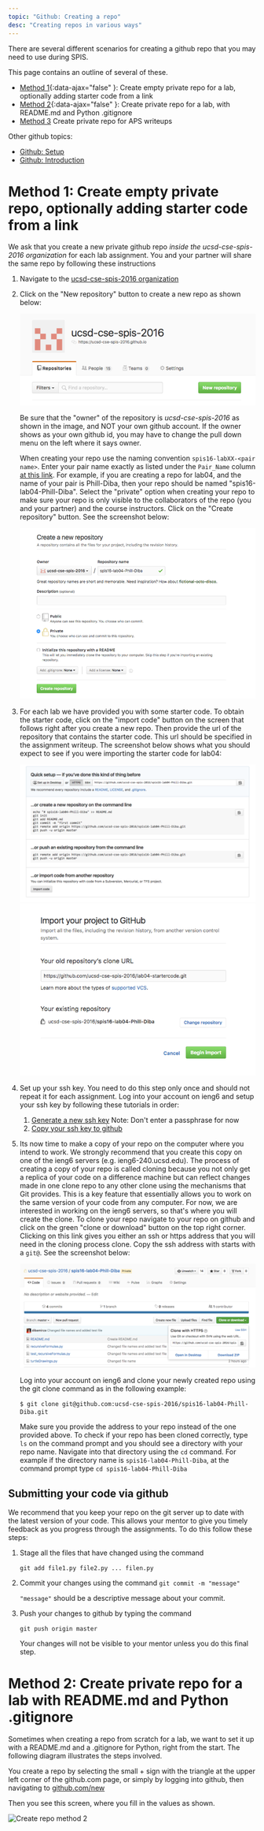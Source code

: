 ```yaml
---
topic: "Github: Creating a repo"
desc: "Creating repos in various ways"
---
```


There are several different scenarios for creating a github repo that you may need to use during SPIS.

This page contains an outline of several of these.

* [Method 1]({{site.url}}/topics/github_create_repo#method1){:data-ajax="false" }: Create empty private repo for a lab, optionally adding starter code from a link
* [Method 2]({{site.url}}/topics/github_create_repo#method2){:data-ajax="false" }: Create private repo for a lab, with README.md and Python .gitignore
* [Method 3](/topics/github_aps_writeups/) Create private repo for APS writeups
 
Other github topics:

* [Github: Setup](/topics/github_setup/)
* [Github: Introduction](/topics/github_introduction/)

# <a name="method1"></a>Method 1: Create empty private repo, optionally adding starter code from a link

We ask that you create a new private github repo *inside the
ucsd-cse-spis-2016 organization* for each lab assignment.  You and
your partner will share the same repo by following these instructions

1. Navigate to 
   the [ucsd-cse-spis-2016 organization](https://github.com/ucsd-cse-spis-2016)

1. Click on the "New repository" button to create a new repo as shown below: 

   ![new repo](/images/new-repo-begin.png)
   
   Be sure that the "owner" of the repository is *ucsd-cse-spis-2016*
   as shown in the image, and NOT your own github account.  If the
   owner shows as your own github id, you may have to change the pull
   down menu on the left where it says owner.
   
   When creating your repo use the naming convention
   `spis16-labXX-<pair name>`. Enter your pair name exactly as listed
   under the `Pair_Name` column [at this
   link](http://ucsd-cse-spis-2016.github.io/info/pairs/). For
   example, if you are creating a repo for lab04, and the name of your
   pair is Phill-Diba, then your repo should be named
   "spis16-lab04-Phill-Diba". Select the "private" option when
   creating your repo to make sure your repo is only visible to the
   collaborators of the repo (you and your partner) and the course
   instructors. Click on the "Create repository" button. See the
   screenshot below:
	
   ![new repo](/images/create-new-repo.png)

3. For each lab we have provided you with some starter code. To obtain
    the starter code, click on the "import code" button on the screen that
    follows right after you create a new repo. Then provide the url of the
    repository that contains the starter code. This url should be
    specified in the assignment writeup. The screenshot below shows what
    you should expect to see if you were importing the starter code for
    lab04:
	
    ![new repo](/images/import-code1.png)![new repo](/images/import-code2.png)

4. Set up your ssh key. You need to do this step only once and should
    not repeat it for each assignment. Log into your account on ieng6 and
    setup your ssh key by following these tutorials in order: 

    1.  [Generate a new ssh key](https://help.github.com/articles/generating-a-new-ssh-key-and-adding-it-to-the-ssh-agent/)
        Note: Don't enter a passphrase for now 
    1. [Copy your ssh key to github](https://help.github.com/articles/adding-a-new-ssh-key-to-your-github-account/)

5. Its now time to make a copy of your repo on the computer where you
    intend to work. We strongly recommend that you create this copy on one
    of the ieng6 servers (e.g. ieng6-240.ucsd.edu). The process of
    creating a copy of your repo is called cloning because you not only
    get a replica of your code on a difference machine but can reflect
    changes made in one clone repo to any other clone using the mechanisms
    that Git provides. This is a key feature that essentially allows you
    to work on the same version of your code from any computer. For now,
    we are interested in working on the ieng6 servers, so that's where you
    will create the clone. To clone your repo navigate to your repo on
    github and click on the green "clone or download" button on the top
    right corner. Clicking on this link gives you either an ssh or https
    address that you will need in the cloning process clone. Copy the ssh
    address with starts with a `git@`. See the screenshot below:
	
    ![new repo](/images/get-repo-url.png) 
    
    Log into your account on ieng6 and clone your newly created repo
    using the git clone command as in the following example:

    ```
    $ git clone git@github.com:ucsd-cse-spis-2016/spis16-lab04-Phill-Diba.git

    ```
    
    Make sure you provide the address to your repo instead of the one
    provided above. To check if your repo has been cloned correctly, type
    `ls` on the command prompt and you should see a directory with your
    repo name. Navigate into that directory using the `cd` command. For
    example if the directory name is `spis16-lab04-Phill-Diba`, at the
    command prompt type `cd spis16-lab04-Phill-Diba`


## Submitting your code via github

We recommend that you keep your repo on the git server up to date with
the latest version of your code. This allows your mentor to give you
timely feedback as you progress through the assignments. To do this
follow these steps:

1.  Stage all the files that have changed using the command

    ```
    git add file1.py file2.py ... filen.py
    ```

2.  Commit your changes using the command `git commit -m "message"`

    `"message"` should be a descriptive message about your commit.   

3.  Push your changes to github by typing the command

    ```
    git push origin master
    ```

    Your changes will not be visible to your mentor unless you do this final
    step.


# <a name="method2"></a>Method 2: Create private repo for a lab with README.md and Python .gitignore

Sometimes when creating a repo from scratch for a lab, we want to set it up with a README.md and a .gitignore
for Python, right from the start.   The following diagram illustrates the steps involved.

You create a repo by selecting the small + sign with the triangle at the upper left corner of the github.com page, 
or simply by logging into github, then navigating to [github.com/new](https://github.com/new)

Then you see this screen, where you fill in the values as shown.

![Create repo method 2](private-repo-method-2-50.png)






<div style="display:none">http://ucsd-cse-spis-2016.github.io/topics/github_create_repo/</div>
